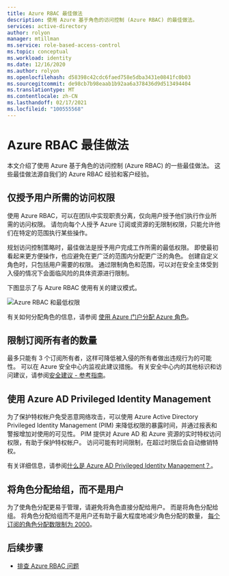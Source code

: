 ```yaml
---
title: Azure RBAC 最佳做法
description: 使用 Azure 基于角色的访问控制 (Azure RBAC) 的最佳做法。
services: active-directory
author: rolyon
manager: mtillman
ms.service: role-based-access-control
ms.topic: conceptual
ms.workload: identity
ms.date: 12/16/2020
ms.author: rolyon
ms.openlocfilehash: d58398c42cdc6faed758e5dba3431e0841fc0b03
ms.sourcegitcommit: de98cb7b98eaab1b92aa6a378436d9d513494404
ms.translationtype: MT
ms.contentlocale: zh-CN
ms.lasthandoff: 02/17/2021
ms.locfileid: "100555568"
---
```

# <a name="best-practices-for-azure-rbac"></a>Azure RBAC 最佳做法

本文介绍了使用 Azure 基于角色的访问控制 (Azure RBAC) 的一些最佳做法。 这些最佳做法源自我们的 Azure RBAC 经验和客户经验。

## <a name="only-grant-the-access-users-need"></a>仅授予用户所需的访问权限

使用 Azure RBAC，可以在团队中实现职责分离，仅向用户授予他们执行作业所需的访问权限。 请勿向每个人授予 Azure 订阅或资源的无限制权限，只能允许他们在特定的范围执行某些操作。

规划访问控制策略时，最佳做法是授予用户完成工作所需的最低权限。 即使最初看起来更方便操作，也应避免在更广泛的范围内分配更广泛的角色。 创建自定义角色时，只包括用户需要的权限。 通过限制角色和范围，可以对在安全主体受到入侵的情况下会面临风险的具体资源进行限制。

下图显示了与 Azure RBAC 使用有关的建议模式。

![Azure RBAC 和最低权限](./media/best-practices/rbac-least-privilege.png)

有关如何分配角色的信息，请参阅 [使用 Azure 门户分配 Azure 角色](role-assignments-portal.md)。

## <a name="limit-the-number-of-subscription-owners"></a>限制订阅所有者的数量

最多只能有 3 个订阅所有者，这样可降低被入侵的所有者做出违规行为的可能性。 可以在 Azure 安全中心内监视此建议措施。 有关安全中心内的其他标识和访问建议，请参阅[安全建议 - 参考指南](../security-center/recommendations-reference.md)。

## <a name="use-azure-ad-privileged-identity-management"></a>使用 Azure AD Privileged Identity Management

为了保护特权帐户免受恶意网络攻击，可以使用 Azure Active Directory Privileged Identity Management (PIM) 来降低权限的暴露时间，并通过报表和警报增加对使用的可见性。 PIM 提供对 Azure AD 和 Azure 资源的实时特权访问权限，有助于保护特权帐户。 访问可能有时间限制，在超过时限后会自动撤销特权。 

有关详细信息，请参阅[什么是 Azure AD Privileged Identity Management？](../active-directory/privileged-identity-management/pim-configure.md)。

## <a name="assign-roles-to-groups-not-users"></a>将角色分配给组，而不是用户

为了使角色分配更易于管理，请避免将角色直接分配给用户。 而是将角色分配给组。 将角色分配给组而不是用户还有助于最大程度地减少角色分配的数量， [每个订阅的角色分配数限制为 2000](troubleshooting.md#azure-role-assignments-limit)。 

## <a name="next-steps"></a>后续步骤

- [排查 Azure RBAC 问题](troubleshooting.md)
